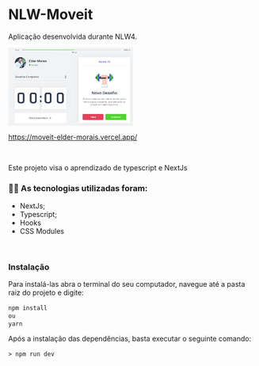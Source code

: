# NLW-Moveit
Aplicação desenvolvida durante NLW4.

<img align="center" alt="GIF" src="/public/moveit.JPG" width="50%" />

https://moveit-elder-morais.vercel.app/

<br />

Este projeto visa o aprendizado de typescript e NextJs

### :man_technologist: As tecnologias utilizadas foram:

* NextJs;
* Typescript;
* Hooks
* CSS Modules
<br />

### Instalação

Para instalá-las abra o terminal do seu computador, navegue até a pasta raiz do projeto e digite:

```
npm install
ou
yarn
```

Após a instalação das dependências, basta executar o seguinte comando:


```
> npm run dev
```
